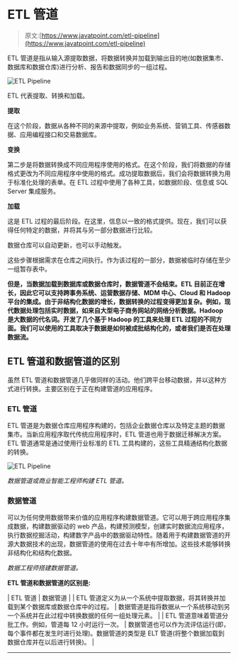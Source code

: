 # ETL 管道

> 原文:[https://www.javatpoint.com/etl-pipeline](https://www.javatpoint.com/etl-pipeline)

ETL 管道是指从输入源提取数据，将数据转换并加载到输出目的地(如数据集市、数据库和数据仓库)进行分析、报告和数据同步的一组过程。

![ETL Pipeline](../Images/cfc1ba4f9dced5dd547ce71328b92c8a.png)

ETL 代表提取、转换和加载。

**提取**

在这个阶段，数据从各种不同的来源中提取，例如业务系统、营销工具、传感器数据、应用编程接口和交易数据库。

**变换**

第二步是将数据转换成不同应用程序使用的格式。在这个阶段，我们将数据的存储格式更改为不同应用程序中使用的格式。成功提取数据后，我们会将数据转换为用于标准化处理的表单。在 ETL 过程中使用了各种工具，如数据阶段、信息或 SQL Server 集成服务。

**加载**

这是 ETL 过程的最后阶段。在这里，信息以一致的格式提供。现在，我们可以获得任何特定的数据，并将其与另一部分数据进行比较。

数据仓库可以自动更新，也可以手动触发。

这些步骤根据需求在仓库之间执行。作为该过程的一部分，数据被临时存储在至少一组暂存表中。

**但是，当数据加载到数据库或数据仓库时，数据管道不会结束。ETL 目前正在增长，因此它可以支持跨事务系统、运营数据存储、MDM 中心、Cloud 和 Hadoop 平台的集成。由于非结构化数据的增长，数据转换的过程变得更加复杂。例如，现代数据处理包括实时数据，如来自大型电子商务网站的网络分析数据。Hadoop 是大数据的代名词。开发了几个基于 Hadoop 的工具来处理 ETL 过程的不同方面。我们可以使用的工具取决于数据是如何被成批结构化的，或者我们是否在处理数据流。**

## ETL 管道和数据管道的区别

虽然 ETL 管道和数据管道几乎做同样的活动。他们跨平台移动数据，并以这种方式进行转换。主要区别在于正在构建管道的应用程序。

### ETL 管道

ETL 管道是为数据仓库应用程序构建的，包括企业数据仓库以及特定主题的数据集市。当新应用程序取代传统应用程序时，ETL 管道也用于数据迁移解决方案。ETL 管道通常是通过使用行业标准的 ETL 工具构建的，这些工具精通结构化数据的转换。

![ETL Pipeline](../Images/ad0796865c65f69b25212f4e701f899b.png)

*数据管道或商业智能工程师构建 ETL 管道。*

### 数据管道

可以为任何使用数据带来价值的应用程序构建数据管道。它可以用于跨应用程序集成数据，构建数据驱动的 web 产品，构建预测模型，创建实时数据流应用程序，执行数据挖掘活动，构建数字产品中的数据驱动特性。随着用于构建数据管道的开源大数据技术的出现，数据管道的使用在过去十年中有所增加。这些技术能够转换非结构化和结构化数据。

*数据工程师搭建数据管道。*

**ETL 管道和数据管道的区别是:**

| ETL 管道 | 数据管道 |
| ETL 管道定义为从一个系统中提取数据，将其转换并加载到某个数据库或数据仓库中的过程。 | 数据管道是指将数据从一个系统移动到另一个系统并在此过程中转换数据的任何一组处理元素。 |
| ETL 管道意味着管道分批工作。例如，管道每 12 小时运行一次。 | 数据管道也可以作为流评估运行(即，每个事件都在发生时进行处理)。数据管道的类型是 ELT 管道(将整个数据加载到数据仓库并在以后进行转换)。 |

* * *